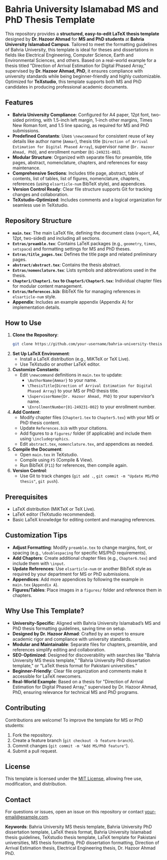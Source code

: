 # Bahria University Islamabad MS and PhD Thesis Template

This repository provides a **structured, easy-to-edit LaTeX thesis template** designed by **Dr. Hazoor Ahmad** for **MS and PhD students** at **Bahria University Islamabad Campus**. Tailored to meet the formatting guidelines of Bahria University, this template is ideal for theses and dissertations in fields like Electrical Engineering, Computer Science, Earth and Environmental Sciences, and others. Based on a real-world example for a thesis titled "Direction of Arrival Estimation for Digital Phased Array," supervised by **Dr. Hazoor Ahmad, PhD**, it ensures compliance with university standards while being beginner-friendly and highly customizable. Optimized for **TeXstudio**, this template supports both MS and PhD candidates in producing professional academic documents.

## Features
- **Bahria University Compliance**: Configured for A4 paper, 12pt font, two-sided printing, with 1.5-inch left margin, 1-inch other margins, Times New Roman font, and 1.5 line spacing, as required for MS and PhD submissions.
- **Predefined Constants**: Uses `\newcommand` for consistent reuse of key details like author name (`Ammar`), thesis title (`Direction of Arrival Estimation for Digital Phased Array`), supervisor name (`Dr. Hazoor Ahmad, PhD`), and enrollment number (`01-249231-002`).
- **Modular Structure**: Organized with separate files for preamble, title pages, abstract, nomenclature, chapters, and references for easy maintenance.
- **Comprehensive Sections**: Includes title page, abstract, table of contents, list of tables, list of figures, nomenclature, chapters, references (using `elsarticle-num` BibTeX style), and appendices.
- **Version Control Ready**: Clear file structure supports Git for tracking changes and collaboration.
- **TeXstudio-Optimized**: Includes comments and a logical organization for seamless use in TeXstudio.

## Repository Structure
- **`main.tex`**: The main LaTeX file, defining the document class (`report`, A4, 12pt, two-sided) and including all sections.
- **`Extras/preamble.tex`**: Contains LaTeX packages (e.g., `geometry`, `times`, `setspace`) and formatting settings for MS and PhD theses.
- **`Extras/title_pages.tex`**: Defines the title page and related preliminary pages.
- **`abstract/abstract.tex`**: Contains the thesis abstract.
- **`Extras/nomenclature.tex`**: Lists symbols and abbreviations used in the thesis.
- **`Chapter1/Chapter1.tex` to `Chapter5/Chapter5.tex`**: Individual chapter files for modular content management.
- **`Extras/References.bib`**: BibTeX file for managing references in `elsarticle-num` style.
- **Appendix**: Includes an example appendix (Appendix A) for implementation details.

## How to Use
1. **Clone the Repository**:
   ```bash
   git clone https://github.com/your-username/bahria-university-thesis-template.git
   ```
2. **Set Up LaTeX Environment**:
   - Install a LaTeX distribution (e.g., MiKTeX or TeX Live).
   - Use TeXstudio or another LaTeX editor.
3. **Customize Constants**:
   - Edit `\newcommand` definitions in `main.tex` to update:
     - `\AuthorName{Ammar}` to your name.
     - `\ThesisTitle{Direction of Arrival Estimation for Digital Phased Array}` to your MS or PhD thesis title.
     - `\SupervisorName{Dr. Hazoor Ahmad, PhD}` to your supervisor’s name.
     - `\EnrollmentNumber{01-249231-002}` to your enrollment number.
4. **Add Content**:
   - Modify chapter files (`Chapter1.tex` to `Chapter5.tex`) with your MS or PhD thesis content.
   - Update `References.bib` with your citations.
   - Add figures to a `figures/` folder (if applicable) and include them using `\includegraphics`.
   - Edit `abstract.tex`, `nomenclature.tex`, and appendices as needed.
5. **Compile the Document**:
   - Open `main.tex` in TeXstudio.
   - Compile using `F5` (Compile & View).
   - Run BibTeX (`F11`) for references, then compile again.
6. **Version Control**:
   - Use Git to track changes (`git add .`, `git commit -m "Update MS/PhD thesis"`, `git push`).

## Prerequisites
- LaTeX distribution (MiKTeX or TeX Live).
- LaTeX editor (TeXstudio recommended).
- Basic LaTeX knowledge for editing content and managing references.

## Customization Tips
- **Adjust Formatting**: Modify `preamble.tex` to change margins, font, or spacing (e.g., `\doublespacing` for specific MS/PhD requirements).
- **Add Chapters**: Create additional chapter files (e.g., `Chapter6.tex`) and include them with `\input`.
- **Update References**: Use `elsarticle-num` or another BibTeX style as required by your department for MS or PhD submissions.
- **Appendices**: Add more appendices by following the example in `main.tex` (`Appendix A`).
- **Figures/Tables**: Place images in a `figures/` folder and reference them in chapters.

## Why Use This Template?
- **University-Specific**: Aligned with Bahria University Islamabad’s MS and PhD thesis formatting guidelines, saving time on setup.
- **Designed by Dr. Hazoor Ahmad**: Crafted by an expert to ensure academic rigor and compliance with university standards.
- **Modular and Maintainable**: Separate files for chapters, preamble, and references simplify editing and collaboration.
- **SEO-Optimized**: Designed for discoverability with searches like "Bahria University MS thesis template," "Bahria University PhD dissertation template," or "LaTeX thesis format for Pakistani universities."
- **Beginner-Friendly**: Clear file organization and comments make it accessible for LaTeX newcomers.
- **Real-World Example**: Based on a thesis for "Direction of Arrival Estimation for Digital Phased Array," supervised by Dr. Hazoor Ahmad, PhD, ensuring relevance for technical MS and PhD programs.

## Contributing
Contributions are welcome! To improve the template for MS or PhD students:
1. Fork the repository.
2. Create a feature branch (`git checkout -b feature-branch`).
3. Commit changes (`git commit -m "Add MS/PhD feature"`).
4. Submit a pull request.

## License
This template is licensed under the [MIT License](LICENSE), allowing free use, modification, and distribution.

## Contact
For questions or issues, open an issue on this repository or contact [your-email@example.com](mailto:your-email@example.com).

**Keywords**: Bahria University MS thesis template, Bahria University PhD dissertation template, LaTeX thesis format, Bahria University Islamabad thesis guidelines, TeXstudio thesis template, LaTeX template for Pakistani universities, MS thesis formatting, PhD dissertation formatting, Direction of Arrival Estimation thesis, Electrical Engineering thesis, Dr. Hazoor Ahmad PhD.